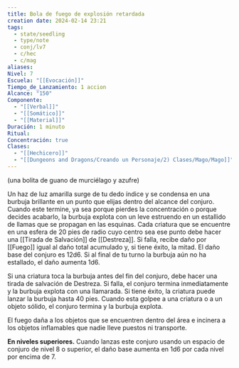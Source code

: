 ```yaml
---
title: Bola de fuego de explosión retardada
creation date: 2024-02-14 23:21
tags:
  - state/seedling
  - type/note
  - conj/lv7
  - c/hec
  - c/mag
aliases: 
Nivel: 7
Escuela: "[[Evocación]]"
Tiempo_de_Lanzamiento: 1 accion
Alcance: "150"
Componente:
  - "[[Verbal]]"
  - "[[Somático]]"
  - "[[Material]]"
Duración: 1 minuto
Ritual: 
Concentración: true
Clases:
  - "[[Hechicero]]"
  - "[[Dungeons and Dragons/Creando un Personaje/2) Clases/Mago/Mago]]"
---
```

(una bolita de guano de murciélago y azufre)

Un haz de luz amarilla surge de tu dedo índice y se condensa en una burbuja brillante en un punto que elijas dentro del alcance del conjuro. Cuando este termine, ya sea porque pierdes la concentración o porque decides acabarlo, la burbuja explota con un leve estruendo en un estallido de llamas que se propagan en las esquinas. Cada criatura que se encuentre en una esfera de 20 pies de radio cuyo centro sea ese punto debe hacer una [[Tirada de Salvación]] de [[Destreza]]. Si falla, recibe daño por [[Fuego]] igual al daño total acumulado y, si tiene éxito, la mitad. El daño base del conjuro es 12d6. Si al final de tu turno la burbuja aún no ha estallado, el daño aumenta 1d6.

Si una criatura toca la burbuja antes del fin del conjuro, debe hacer una tirada de salvación de Destreza. Si falla, el conjuro termina inmediatamente y la burbuja explota con una llamarada. Si tiene éxito, la criatura puede lanzar la burbuja hasta 40 pies. Cuando esta golpee a una criatura o a un objeto sólido, el conjuro termina y la burbuja explota.

El fuego daña a los objetos que se encuentren dentro del área e incinera a los objetos inflamables que nadie lleve puestos ni transporte.

**En niveles superiores.** Cuando lanzas este conjuro usando un espacio de conjuro de nivel 8 o superior, el daño base aumenta en 1d6 por cada nivel por encima de 7.